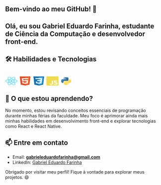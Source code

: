## Bem-vindo ao meu GitHub! 👋

## Olá, eu sou Gabriel Eduardo Farinha, estudante de Ciência da Computação e desenvolvedor front-end.

## 🛠 Habilidades e Tecnologias
<div style="display: inline_block"><br>
  <img align="center" alt="Gabriel-React" height="30" width="40" src="https://raw.githubusercontent.com/devicons/devicon/master/icons/react/react-original.svg">
  <img align="center" alt="Gabriel-HTML" height="30" width="40" src="https://raw.githubusercontent.com/devicons/devicon/master/icons/html5/html5-original.svg">
  <img align="center" alt="Gabriel-CSS" height="30" width="40" src="https://raw.githubusercontent.com/devicons/devicon/master/icons/css3/css3-original.svg">
  <img align="center" alt="Gabriel-Js" height="30" width="40" src="https://raw.githubusercontent.com/devicons/devicon/master/icons/javascript/javascript-plain.svg">
  <img align="center" alt="Gabriel-Python" height="30" width="40" src="https://raw.githubusercontent.com/devicons/devicon/master/icons/python/python-original.svg">
</div>

## 🌱 O que estou aprendendo?
No momento, estou revisando conceitos essenciais de programação durante minhas férias da faculdade. Meu foco é aprimorar ainda mais minhas habilidades em desenvolvimento front-end e explorar 
tecnologias como React e React Native.

## 📫 Entre em contato
- Email: **gabrieleduardofarinha@gmail.com**
- LinkedIn: [Gabriel Eduardo Farinha](https://linkedin.com/in/GabrielEduardoFarinha)

Obrigado por visitar meu perfil! Fique à vontade para explorar meus projetos. 😄

